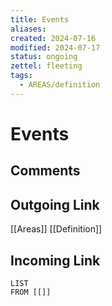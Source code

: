 ```yaml
---
title: Events
aliases: 
created: 2024-07-16
modified: 2024-07-17
status: ongoing
zettel: fleeting
tags:
  - AREAS/definition
---
```

# Events
## Comments

## Outgoing Link
[[Areas]]
[[Definition]]
## Incoming Link
```dataview
LIST
FROM [[]]
```
